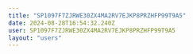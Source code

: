 ```yaml
---
title: "SP1097F7ZJRWE30ZX4MA2RV7EJKP8PRZHFP99T9A5"
date: 2024-08-28T16:54:32.240Z
user: SP1097F7ZJRWE30ZX4MA2RV7EJKP8PRZHFP99T9A5
layout: "users"
---
```

    